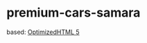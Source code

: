 # premium-cars-samara

<p>based: <a href="https://github.com/agragregra/OptimizedHTML-5" target="_blank">OptimizedHTML 5</a></p>

